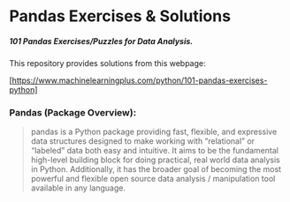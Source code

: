 # Pandas Exercises & Solutions

##### 101 Pandas Exercises/Puzzles for Data Analysis.

This repository provides solutions from this webpage:

[https://www.machinelearningplus.com/python/101-pandas-exercises-python]

### Pandas (Package Overview):

>pandas is a Python package providing fast, flexible, and expressive data structures designed to make working with 
“relational” or “labeled” data both easy and intuitive. It aims to be the fundamental high-level building block for 
doing practical, real world data analysis in Python. Additionally, it has the broader goal of becoming the most 
powerful and flexible open source data analysis / manipulation tool available in any language.
    
